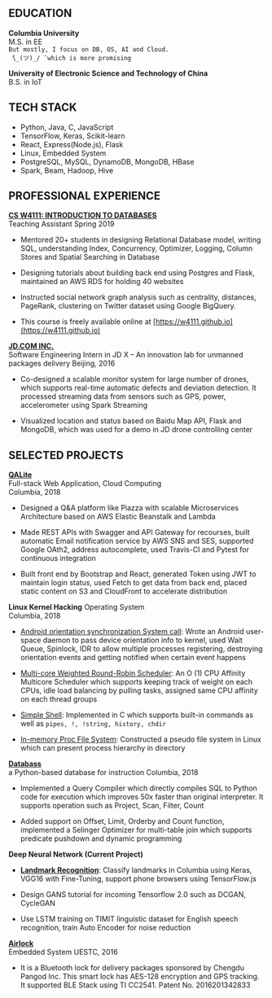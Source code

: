 ## EDUCATION
**Columbia University**  
M.S. in EE         
`But mostly, I focus on DB, OS, AI and Cloud.`    
` ̄\_(ツ)_/ ̄ which is more promising`

**University of Electronic Science and Technology of China**  
B.S. in IoT  

## TECH STACK
- Python, Java, C, JavaScript
- TensorFlow, Keras, Scikit-learn
- React, Express(Node.js), Flask
- Linux, Embedded System
- PostgreSQL, MySQL, DynamoDB, MongoDB, HBase
- Spark, Beam, Hadoop, Hive

## PROFESSIONAL EXPERIENCE


[**CS W4111: INTRODUCTION TO DATABASES**](http://w4111.github.io)                                                                                               
Teaching Assistant
Spring 2019

* Mentored 20+ students in designing Relational Database model, writing SQL, understanding Index, Concurrency, Optimizer, Logging, Column Stores and Spatial Searching in Database

* Designing tutorials about building back end using Postgres and Flask, maintained an AWS RDS for holding 40 websites      

* Instructed social network graph analysis such as centrality, distances, PageRank, clustering on Twitter dataset using Google BigQuery. 

* This course is freely available online at [https://w4111.github.io](https://w4111.github.io)


[**JD.COM INC.**](http://x.jdwl.com/drone/index)    
Software Engineering Intern in JD X – An innovation lab for unmanned packages delivery 
Beijing, 2016
         
* Co-designed a scalable monitor system for large number of drones, which supports real-time automatic defects and deviation detection. It processed streaming data from sensors such as GPS, power, accelerometer using Spark Streaming

* Visualized location and status based on Baidu Map API, Flask and MongoDB, which was used for a demo in JD drone controlling center

## SELECTED PROJECTS

[**QALite**](https://github.com/zw2497/QAlite)     
Full-stack Web Application, Cloud Computing    
Columbia, 2018      

* Designed a Q&A platform like Piazza with scalable Microservices Architecture based on AWS Elastic Beanstalk and Lambda

* Made REST APIs with Swagger and API Gateway for recourses, built automatic Email notification service by AWS SNS and SES, supported Google OAth2, address autocomplete, used Travis-CI and Pytest for continuous integration

* Built front end by Bootstrap and React, generated Token using JWT to maintain login status, used Fetch to get data from back end, placed static content on S3 and CloudFront to accelerate distribution

**Linux Kernel Hacking**
Operating System    
Columbia, 2018

* [Android orientation synchronization System call](https://github.com/zw2497/Android-Orientation-Synchronizer): Wrote an Android user-space daemon to pass device orientation info to kernel, used Wait Queue, Spinlock, IDR to allow multiple processes registering, destroying orientation events and getting notified when certain event happens    

* [Multi-core Weighted Round-Robin Scheduler](https://github.com/zw2497/Linux-Weight-Round-Robin-scheduler): An O (1) CPU Affinity Multicore Scheduler which supports keeping track of weight on each CPUs, idle load balancing by pulling tasks, assigned same CPU affinity on each thread groups

* [Simple Shell](https://github.com/zw2497/Linux-Simple-Shell): Implemented in C which supports built-in commands as well as `pipes, !, !string, history, chdir`

* [In-memory Proc File System](https://github.com/zw2497/Linux-Proc-File-System): Constructed a pseudo file system in Linux which can present process hierarchy in directory

[**Databass**](https://github.com/zw2497/DatabassEngine)      
a Python-based database for instruction
Columbia, 2018

* Implemented a Query Compiler which directly compiles SQL to Python code for execution which improves 50x faster than original interpreter. It supports operation such as Project, Scan, Filter, Count

* Added support on Offset, Limit, Orderby and Count function, implemented a Selinger Optimizer for multi-table join which supports predicate pushdown and dynamic programming

        
**Deep Neural Network (Current Project)**
* [**Landmark Recognition**](https://zw2497.github.io): Classify landmarks in Columbia using Keras, VGG16 with Fine-Tuning, support phone browsers using TensorFlow.js

* Design GANS tutorial for incoming Tensorflow 2.0 such as DCGAN, CycleGAN

* Use LSTM training on TIMIT linguistic dataset for English speech recognition, train Auto Encoder for noise reduction



[**Airlock**](https://zw2497.github.io)            
Embedded System                                                                                                                                         UESTC, 2016     

* It is a Bluetooth lock for delivery packages sponsored by Chengdu Pangod Inc. This smart lock has AES-128 encryption and GPS tracking. It supported BLE Stack using TI CC2541. Patent No. 2016201342833
